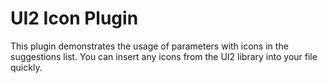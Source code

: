 UI2 Icon Plugin
===

This plugin demonstrates the usage of parameters with icons in the suggestions list.
You can insert any icons from the UI2 library into your file quickly.
